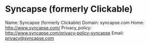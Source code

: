
# Syncapse (formerly Clickable)

Name: Syncapse (formerly Clickable)
Domain: syncapse.com
Home: http://www.syncapse.com/
Privacy_policy: http://www.syncapse.com/privacy-policy-syncapse
Email: privacy@syncapse.com
